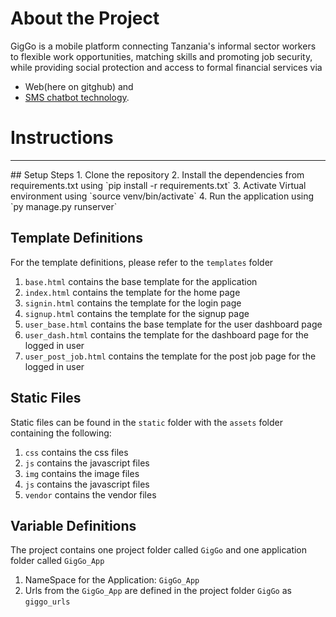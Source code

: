 # About the Project
GigGo is a mobile platform connecting Tanzania's informal sector workers to flexible work opportunities, matching skills and promoting job security, while providing social protection and access to formal financial services via 
* Web(here on gitghub) and 
* [SMS chatbot technology](https://github.com/e-ManueI/GigGo-ChatBot).

# Instructions
<hr>
## Setup Steps
1. Clone the repository
2. Install the dependencies from requirements.txt using `pip install -r requirements.txt`
3. Activate Virtual environment using `source venv/bin/activate`
4. Run the application using `py manage.py runserver`

## Template Definitions
For the template definitions, please refer to the `templates` folder
1. `base.html` contains the base template for the application
2. `index.html` contains the template for the home page
3. `signin.html` contains the template for the login page
4. `signup.html` contains the template for the signup page
5. `user_base.html` contains the base template for the user dashboard page
6. `user_dash.html` contains the template for the dashboard page for the logged in user
7. `user_post_job.html` contains the template for the post job page for the logged in user

## Static Files
Static files can be found in the `static` folder with the `assets` folder containing the following:
1. `css` contains the css files
2. `js` contains the javascript files
3. `img` contains the image files
4. `js` contains the javascript files
5. `vendor` contains the vendor files

## Variable Definitions
The project contains one project folder called `GigGo` and one application folder called `GigGo_App`
1. NameSpace for the Application: `GigGo_App`
2. Urls from the `GigGo_App` are defined in the project folder `GigGo` as `giggo_urls`
